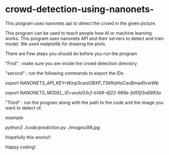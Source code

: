 # crowd-detection-using-nanonets-
This program uses nanonets api to detect the crowd in the given picture. 

This program can be used to teach people how AI or machine learning works. This program uses nanonets API and their servers to detect and train model.
We used matplotlib for drawing the plots. 

There are Few steps you should do before you run the program

"First" : make sure you are inside the crowd detection directory 

"second" : run the following commands to export the IDs


*export NANONETS_API_KEY=Wzqi3cwoOBXP_T5KKaHoCavBmw6tvwWb*

*export NANONETS_MODEL_ID=eedd33cf-b149-4f22-989e-fd55f3a8993a*



"Third" : run the program along with the path to the code and the image you want to detect of.


example:

*python3 ./code/prediction.py ./images/88.jpg*



Hopefully this works!!

Happy coding!

